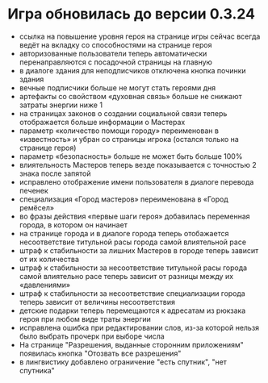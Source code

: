 # Игра обновилась до версии 0.3.24

- ссылка на повышение уровня героя на странице игры сейчас всегда ведёт на вкладку со способностями на странице героя
- авторизованные пользователи теперь автоматически перенаправляются с посадочной страницы на главную
- в диалоге здания для неподписчиков отключена кнопка починки здания
- вечные подписчики больше не могут стать героями дня
- артефакты со свойством «духовная связь» больше не снижают затраты энергии ниже 1
- на страницах законов о создании социальной связи теперь отображается больше информации о Мастерах
- параметр «количество помощи городу» переименован в «известность» и убран со страницы игрока (остался только на странице героя)
- параметр «безопасность» больше не может быть больше 100%
- влиятельность Мастеров теперь везде показывается с точностью 2 знака после запятой
- исправлено отображение имени пользователя в диалоге перевода печенек
- специализация «Город мастеров» переименована в «Город ремёсел»
- во фразы действия «первые шаги героя» добавилась переменная города, в котором он начинает
- на странице города и в диалоге города теперь отобажается несоответствие титульной расы города самой влиятельной расе
- штраф к стабильности за лишних Мастеров в городе теперь зависит от их количества
- штраф к стабильности за несоответствие титульной расы города самой влиятельно расе теперь зависит от разницы между их «давлениями»
- штраф к стабильности за несоответствие специализации города теперь зависит от величины несоответствия
- детские подарки теперь перемещаются к адресатам из рюкзака героя при любом виде траты энергии
- исправлена ошибка при редактировании слов, из-за которой нельзя было выбрать прочерк при выборе числа
- На странице "Разрешения, выданные сторонним приложениям" появилась кнопка "Отозвать все разрешения"
- в лингвистику добавлено ограничение "есть спутник", "нет спутника"